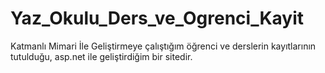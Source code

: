 # Yaz_Okulu_Ders_ve_Ogrenci_Kayit
Katmanlı Mimari İle Geliştirmeye çalıştığım öğrenci ve derslerin kayıtlarının tutulduğu, asp.net ile geliştirdiğim bir sitedir.
